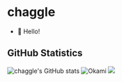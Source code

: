 # chaggle

- 👻 Hello! 

## **GitHub Statistics**

![chaggle's GitHub stats](https://github-readme-stats.vercel.app/api?username=chaggle&show_icons=true&theme=tokyonight) ![Okami](https://github-readme-stats.vercel.app/api/top-langs/?username=chaggle&hide=html&layout=compact&theme=radical)
![](https://github-profile-summary-cards.vercel.app/api/cards/profile-details?username=chaggle&theme=monokai)

